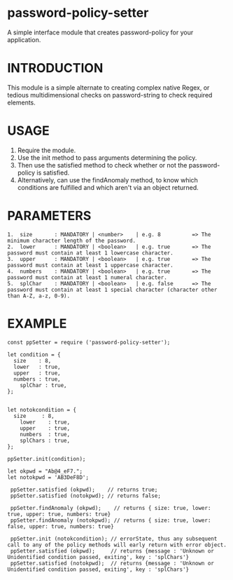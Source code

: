 # password-policy-setter
A simple interface module that creates password-policy for your application.

# INTRODUCTION

This module is a simple alternate to creating complex native Regex, or tedious multidimensional checks on password-string to check required elements.

# USAGE

1. Require the module.
2. Use the init method to pass arguments determining the policy.
3. Then use the satisfied method to check whether or not the password-policy is satisfied.
4. Alternatively, can use the findAnomaly method, to know which conditions are fulfilled and which aren't via an object returned.


# PARAMETERS
```
1.  size       : MANDATORY | <number>    | e.g. 8          => The minimum character length of the password.
2.  lower      : MANDATORY | <boolean>   | e.g. true       => The password must contain at least 1 lowercase character.
3.  upper      : MANDATORY | <boolean>   | e.g. true       => The password must contain at least 1 uppercase character.
4.  numbers    : MANDATORY | <boolean>   | e.g. true       => The password must contain at least 1 numeral character.
5.  splChar    : MANDATORY | <boolean>   | e.g. false      => The password must contain at least 1 special character (character other than A-Z, a-z, 0-9).

```


# EXAMPLE

```
const ppSetter = require ('password-policy-setter');

let condition = {
  size    : 8,
  lower   : true,
  upper   : true,
  numbers : true,
	splChar : true,
};


let notokcondition = {
  size     : 8,
	lower    : true,
	upper    : true,
	numbers  : true,
	splChars : true,
};

ppSetter.init(condition);

let okpwd = "Ab@4_eF7.";
let notokpwd = 'AB3DeF8D';

 ppSetter.satisfied (okpwd);    // returns true;
 ppSetter.satisfied (notokpwd); // returns false;

 ppSetter.findAnomaly (okpwd);    // returns { size: true, lower: true, upper: true, numbers: true}
 ppSetter.findAnomaly (notokpwd); // returns { size: true, lower: false, upper: true, numbers: true}
 
 ppSetter.init (notokcondition); // errorState, thus any subsequent call to any of the policy methods will early return with error object.
 ppSetter.satisfied (okpwd);     // returns {message : 'Unknown or Unidentified condition passed, exiting', key : 'splChars'}
 ppSetter.satisfied (notokpwd);  // returns {message : 'Unknown or Unidentified condition passed, exiting', key : 'splChars'}

```
